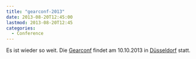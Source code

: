 ```yaml
---
title: "gearconf-2013"
date: 2013-08-20T12:45:00
lastmod: 2013-08-20T12:45
categories:
  - Conference
---
```

Es ist wieder so weit. Die [Gearconf](http://gearconf.de/) findet am 10.10.2013 in [Düsseldorf](http://gearconf.de/tagungsort)
statt. 
